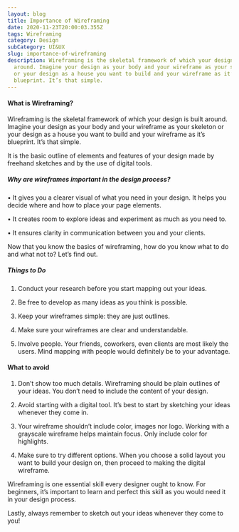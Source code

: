 ```yaml
---
layout: blog
title: Importance of Wireframing
date: 2020-11-23T20:00:03.355Z
tags: Wireframing
category: Design
subCategory: UI&UX
slug: importance-of-wireframing
description: Wireframing is the skeletal framework of which your design is built
  around. Imagine your design as your body and your wireframe as your skeleton
  or your design as a house you want to build and your wireframe as it’s
  blueprint. It’s that simple.
---
```

#### What is Wireframing?

Wireframing is the skeletal framework of which your design is built around. Imagine your design as your body and your wireframe as your skeleton or your design as a house you want to build and your wireframe as it’s blueprint. It’s that simple.

It is the basic outline of elements and features of your design made by freehand sketches and by the use of digital tools.

##### Why are wireframes important in the design process?

• It gives you a clearer visual of what you need in your design. It helps you decide where and how to place your page elements.

• It creates room to explore ideas and experiment as much as you need to.

• It ensures clarity in communication between you and your clients.

Now that you know the basics of wireframing, how do you know what to do and what not to? Let’s find out.

##### Things to Do

1.  Conduct your research before you start mapping out your ideas.
    
2.  Be free to develop as many ideas as you think is possible.
    
3.  Keep your wireframes simple: they are just outlines.
    
4.  Make sure your wireframes are clear and understandable.
    
5.  Involve people. Your friends, coworkers, even clients are most likely the users. Mind mapping with people would definitely be to your advantage.
    

#### What to avoid

1.  Don’t show too much details. Wireframing should be plain outlines of your ideas. You don’t need to include the content of your design.
    
2.  Avoid starting with a digital tool. It’s best to start by sketching your ideas whenever they come in.
    
3.  Your wireframe shouldn’t include color, images nor logo. Working with a grayscale wireframe helps maintain focus. Only include color for highlights.
    
4.  Make sure to try different options. When you choose a solid layout you want to build your design on, then proceed to making the digital wireframe.
    

Wireframing is one essential skill every designer ought to know. For beginners, it’s important to learn and perfect this skill as you would need it in your design process.

Lastly, always remember to sketch out your ideas whenever they come to you!